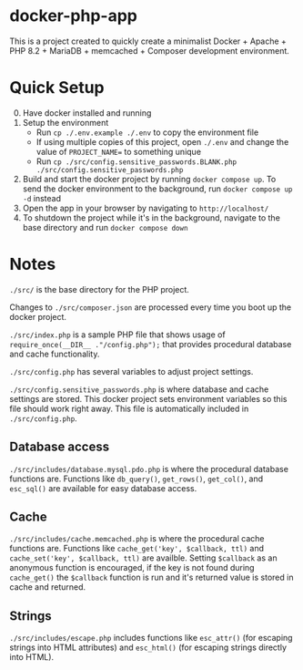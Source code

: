 # docker-php-app

This is a project created to quickly create a minimalist Docker + Apache + PHP 8.2 + MariaDB + memcached + Composer development environment.

# Quick Setup

0. Have docker installed and running
1. Setup the environment
   - Run `cp ./.env.example ./.env` to copy the environment file
   - If using multiple copies of this project, open `./.env` and change the value of `PROJECT_NAME=` to something unique
   - Run `cp ./src/config.sensitive_passwords.BLANK.php ./src/config.sensitive_passwords.php`
3. Build and start the docker project by running `docker compose up`. To send the docker environment to the background, run `docker compose up -d` instead
4. Open the app in your browser by navigating to `http://localhost/`
5. To shutdown the project while it's in the background, navigate to the base directory and run `docker compose down`

# Notes

`./src/` is the base directory for the PHP project.

Changes to `./src/composer.json` are processed every time you boot up the docker project.

`./src/index.php` is a sample PHP file that shows usage of `require_once(__DIR__ ."/config.php");` that provides procedural database and cache functionality.

`./src/config.php` has several variables to adjust project settings.

`./src/config.sensitive_passwords.php` is where database and cache settings are stored. This docker project sets environment variables so this file should work right away. This file is automatically included in `./src/config.php`.

## Database access

`./src/includes/database.mysql.pdo.php` is where the procedural database functions are. Functions like `db_query()`, `get_rows()`, `get_col()`, and `esc_sql()` are available for easy database access.

## Cache

`./src/includes/cache.memcached.php` is where the procedural cache functions are. Functions like `cache_get('key', $callback, ttl)` and `cache_set('key', $callback, ttl)` are availble. Setting `$callback` as an anonymous function is encouraged, if the key is not found during `cache_get()` the `$callback` function is run and it's returned value is stored in cache and returned.

## Strings

`./src/includes/escape.php` includes functions like `esc_attr()` (for escaping strings into HTML attributes) and `esc_html()` (for escaping strings directly into HTML).

